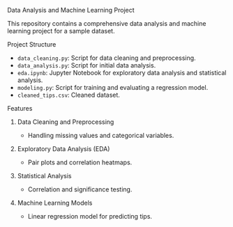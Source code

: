 
Data Analysis and Machine Learning Project

This repository contains a comprehensive data analysis and machine learning project for a sample dataset.

Project Structure

- `data_cleaning.py`: Script for data cleaning and preprocessing.
- `data_analysis.py`: Script for initial data analysis.
- `eda.ipynb`: Jupyter Notebook for exploratory data analysis and statistical analysis.
- `modeling.py`: Script for training and evaluating a regression model.
- `cleaned_tips.csv`: Cleaned dataset.

 Features

1. Data Cleaning and Preprocessing
   - Handling missing values and categorical variables.

2. Exploratory Data Analysis (EDA)
   - Pair plots and correlation heatmaps.

3. Statistical Analysis
   - Correlation and significance testing.

4. Machine Learning Models
   - Linear regression model for predicting tips.

